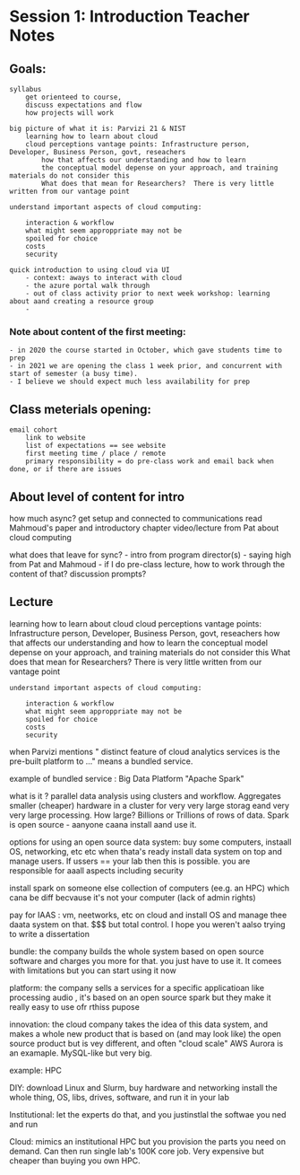 # Session 1: Introduction Teacher Notes

## Goals:
    syllabus 
        get orienteed to course, 
        discuss expectations and flow
        how projects will work 
    
    big picture of what it is: Parvizi 21 & NIST
        learning how to learn about cloud
        cloud perceptions vantage points: Infrastructure person, Developer, Business Person, govt, reseachers
            how that affects our understanding and how to learn
            the conceptual model depense on your approach, and training materials do not consider this
            What does that mean for Researchers?  There is very little written from our vantage point

    understand important aspects of cloud computing: 

        interaction & workflow
        what might seem approppriate may not be
        spoiled for choice
        costs
        security

    quick introduction to using cloud via UI
        - context: aways to interact with cloud
        - the azure portal walk through
        - out of class activity prior to next week workshop: learning about aand creating a resource group
        - 

### Note about content of the first meeting: 
    - in 2020 the course started in October, which gave students time to prep
    - in 2021 we are opening the class 1 week prior, and concurrent with start of semester (a busy time).  
    - I believe we should expect much less availability for prep

## Class meterials opening:
    email cohort
        link to website
        list of expectations == see website 
        first meeting time / place / remote
        primary responsibility = do pre-class work and email back when done, or if there are issues

## About level of content for intro

how much async?
    get setup and connected to communications
    read Mahmoud's paper and introductory chapter
    video/lecture from Pat about cloud computing
    
what does that leave for sync?
    - intro from program director(s)
    - saying high from Pat and Mahmoud
    - if I do pre-class lecture, how to work through the content of that?
        discussion prompts?



## Lecture 

  learning how to learn about cloud
        cloud perceptions vantage points: Infrastructure person, Developer, Business Person, govt, reseachers
            how that affects our understanding and how to learn
            the conceptual model depense on your approach, and training materials do not consider this
            What does that mean for Researchers?  There is very little written from our vantage point

    understand important aspects of cloud computing: 

        interaction & workflow
        what might seem approppriate may not be
        spoiled for choice
        costs
        security


  
when Parvizi mentions " distinct feature of cloud analytics services is the pre-built platform to ..." means a bundled service. 

example of bundled service : Big Data Platform "Apache Spark"

what is it ?  parallel data analysis using clusters and workflow.   Aggregates smaller (cheaper) hardware in a cluster for very very large storag eand very very large processing.  How large?  Billions or Trillions of rows  of data.   Spark is open source - aanyone caana install aand use it. 

options for using an open source data system: 
buy some computers, instaall OS, networking, etc etc when thata's ready install data system on top and manage users.  If ussers == your lab then this is possible.  you are responsible for aaall aspects including security

install spark on someone else collection of computers (ee.g. an HPC) which cana be diff becvause it's not your computer (lack of admin rights)

pay for IAAS : vm, neetworks, etc on cloud and install OS and manage thee daata system on that.   $$$ but total control.   I hope you weren't aalso trying to write a dissertation

bundle: the company builds the whole system based on open source software and charges you more for that.  you just have to use it.   It comees with limitations but you can start using it now

platform: the company sells a services for a specific applicatioan like processing audio , it's based on an open source spark but they make it really easy to use ofr rthiss pupose

innovation:  the cloud company takes the idea of this data system, and makes a whole new product that is based on (and may look like) the open source product but is vey different, and often "cloud scale"  AWS Aurora is an examaple. MySQL-like but very big.      

example: HPC

DIY: download Linux and Slurm, buy hardware and networking install the whole thing, OS, libs, drives, software, and run it in your lab

Institutional:   let the experts do that, and you justinstlal the softwae you ned and run

Cloud:  mimics an institutional HPC but you provision the parts you need on demand.   Can then run single lab's 100K core job.  Very expensive but cheaper than buying you own HPC.  




